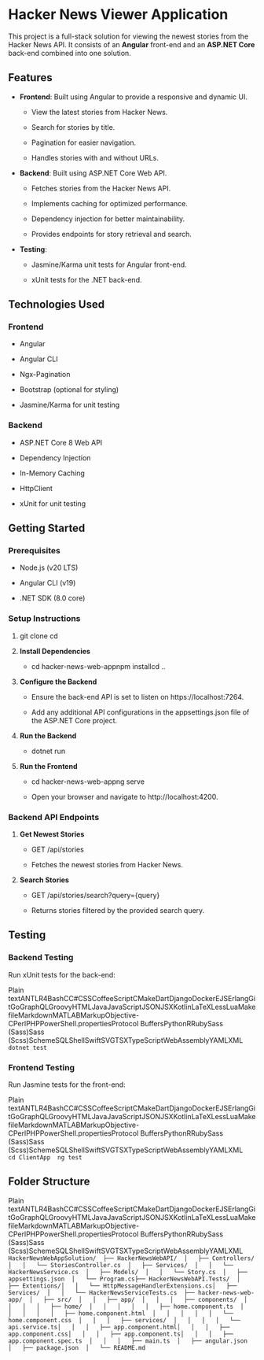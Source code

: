 **Hacker News Viewer Application**
==================================

This project is a full-stack solution for viewing the newest stories from the Hacker News API. It consists of an **Angular** front-end and an **ASP.NET Core** back-end combined into one solution.

**Features**
------------

*   **Frontend**: Built using Angular to provide a responsive and dynamic UI.
    
    *   View the latest stories from Hacker News.
        
    *   Search for stories by title.
        
    *   Pagination for easier navigation.
        
    *   Handles stories with and without URLs.
        
*   **Backend**: Built using ASP.NET Core Web API.
    
    *   Fetches stories from the Hacker News API.
        
    *   Implements caching for optimized performance.
        
    *   Dependency injection for better maintainability.
        
    *   Provides endpoints for story retrieval and search.
        
*   **Testing**:
    
    *   Jasmine/Karma unit tests for Angular front-end.
        
    *   xUnit tests for the .NET back-end.
        

**Technologies Used**
---------------------

### **Frontend**

*   Angular
    
*   Angular CLI
    
*   Ngx-Pagination
    
*   Bootstrap (optional for styling)
    
*   Jasmine/Karma for unit testing
    

### **Backend**

*   ASP.NET Core 8 Web API
    
*   Dependency Injection
    
*   In-Memory Caching
    
*   HttpClient
    
*   xUnit for unit testing
    

**Getting Started**
-------------------

### **Prerequisites**

*   Node.js (v20 LTS)
    
*   Angular CLI (v19)
    
*   .NET SDK (8.0 core)
    

### **Setup Instructions**

1.  git clone cd
    
2.  **Install Dependencies**
    
    *   cd hacker-news-web-appnpm installcd ..
        
3.  **Configure the Backend**
    
    *   Ensure the back-end API is set to listen on https://localhost:7264.
        
    *   Add any additional API configurations in the appsettings.json file of the ASP.NET Core project.
        
4.  **Run the Backend**
    
    *   dotnet run
        
5.  **Run the Frontend**
    
    *   cd hacker-news-web-appng serve
        
    *   Open your browser and navigate to http://localhost:4200.
        

### **Backend API Endpoints**

1.  **Get Newest Stories**
    
    *   GET /api/stories
        
    *   Fetches the newest stories from Hacker News.
        
2.  **Search Stories**
    
    *   GET /api/stories/search?query={query}
        
    *   Returns stories filtered by the provided search query.
        

**Testing**
-----------

### **Backend Testing**

Run xUnit tests for the back-end:

Plain textANTLR4BashCC#CSSCoffeeScriptCMakeDartDjangoDockerEJSErlangGitGoGraphQLGroovyHTMLJavaJavaScriptJSONJSXKotlinLaTeXLessLuaMakefileMarkdownMATLABMarkupObjective-CPerlPHPPowerShell.propertiesProtocol BuffersPythonRRubySass (Sass)Sass (Scss)SchemeSQLShellSwiftSVGTSXTypeScriptWebAssemblyYAMLXML`   dotnet test   `

### **Frontend Testing**

Run Jasmine tests for the front-end:

Plain textANTLR4BashCC#CSSCoffeeScriptCMakeDartDjangoDockerEJSErlangGitGoGraphQLGroovyHTMLJavaJavaScriptJSONJSXKotlinLaTeXLessLuaMakefileMarkdownMATLABMarkupObjective-CPerlPHPPowerShell.propertiesProtocol BuffersPythonRRubySass (Sass)Sass (Scss)SchemeSQLShellSwiftSVGTSXTypeScriptWebAssemblyYAMLXML`   cd ClientApp  ng test   `

**Folder Structure**
--------------------

Plain textANTLR4BashCC#CSSCoffeeScriptCMakeDartDjangoDockerEJSErlangGitGoGraphQLGroovyHTMLJavaJavaScriptJSONJSXKotlinLaTeXLessLuaMakefileMarkdownMATLABMarkupObjective-CPerlPHPPowerShell.propertiesProtocol BuffersPythonRRubySass (Sass)Sass (Scss)SchemeSQLShellSwiftSVGTSXTypeScriptWebAssemblyYAMLXML`   HackerNewsWebAppSolution/  ├── HackerNewsWebAPI/  │   ├── Controllers/  │   │   └── StoriesController.cs  │   ├── Services/  │   │   └── HackerNewsService.cs  │   ├── Models/  │   │   └── Story.cs  │   ├── appsettings.json  │   └── Program.cs├── HackerNewsWebAPI.Tests/  │   ├── Extentions/│   │   └── HttpMessageHandlerExtensions.cs│   ├── Services/  │   │   └── HackerNewsServiceTests.cs  ├── hacker-news-web-app/  │   ├── src/  │   │   ├── app/  │   │   │   ├── components/  │   │   │   │   ├── home/  │   │   │   │   │   ├── home.component.ts  │   │   │   │   │   ├── home.component.html  │   │   │   │   │   └── home.component.css  │   │   │   ├── services/  │   │   │   │   └── api.service.ts│   │   │   ├── app.component.html│   │   │   ├── app.component.css│   │   │   ├── app.component.ts│   │   │   ├── app.component.spec.ts  │   │   │   ├── main.ts  │   ├── angular.json  │   ├── package.json  │   └── README.md   `